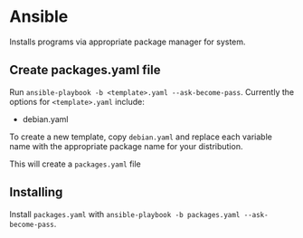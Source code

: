 # Ansible

Installs programs via appropriate package manager for system.

## Create packages.yaml file

Run `ansible-playbook -b <template>.yaml --ask-become-pass`. Currently the options for `<template>.yaml` include:
- debian.yaml

To create a new template, copy `debian.yaml` and replace each variable name with the appropriate package name for your distribution.

This will create a `packages.yaml` file

## Installing

Install `packages.yaml` with `ansible-playbook -b packages.yaml --ask-become-pass`.
